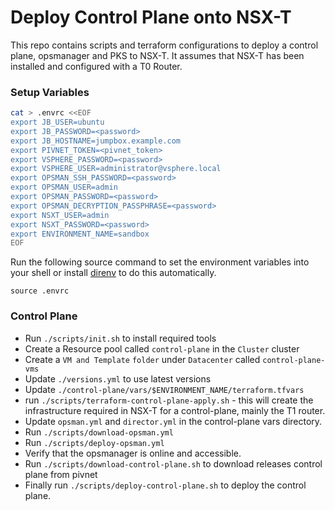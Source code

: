 # Deploy Control Plane onto NSX-T

This repo contains scripts and terraform configurations to deploy a control
plane, opsmanager and PKS to NSX-T. It assumes that NSX-T has been installed
and configured with a T0 Router.

### Setup Variables

```sh
cat > .envrc <<EOF
export JB_USER=ubuntu
export JB_PASSWORD=<password>
export JB_HOSTNAME=jumpbox.example.com
export PIVNET_TOKEN=<pivnet_token>
export VSPHERE_PASSWORD=<password>
export VSPHERE_USER=administrator@vsphere.local
export OPSMAN_SSH_PASSWORD=<password>
export OPSMAN_USER=admin
export OPSMAN_PASSWORD=<password>
export OPSMAN_DECRYPTION_PASSPHRASE=<password>
export NSXT_USER=admin
export NSXT_PASSWORD=<password>
export ENVIRONMENT_NAME=sandbox
EOF
```

Run the following source command to set the environment variables into your shell or install [direnv](https://direnv.net/) to do this automatically.

```
source .envrc
```

### Control Plane

- Run `./scripts/init.sh` to install required tools
- Create a Resource pool called `control-plane` in the `Cluster` cluster
- Create a `VM and Template` `folder` under `Datacenter` called
  `control-plane-vms`
- Update `./versions.yml` to use latest versions
- Update `./control-plane/vars/$ENVIRONMENT_NAME/terraform.tfvars`
- run `./scripts/terraform-control-plane-apply.sh` - this will create the
  infrastructure required in NSX-T for a control-plane, mainly the T1 router.
- Update `opsman.yml` and `director.yml` in the control-plane vars directory.
- Run `./scripts/download-opsman.yml`
- Run `./scripts/deploy-opsman.yml`
- Verify that the opsmanager is online and accessible.
- Run `./scripts/download-control-plane.sh` to download releases control plane from pivnet
- Finally run `./scripts/deploy-control-plane.sh` to deploy the control plane.
